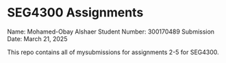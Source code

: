 # SEG4300 Assignments

Name: Mohamed-Obay Alshaer
Student Number: 300170489
Submission Date: March 21, 2025

This repo contains all of mysubmissions for assignments 2-5 for SEG4300. 
